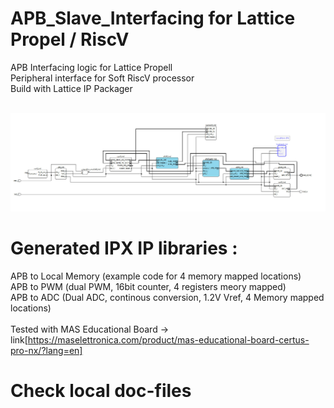 # APB_Slave_Interfacing for Lattice Propel / RiscV
 APB Interfacing logic for Lattice Propell<br>
 Peripheral interface for Soft RiscV processor<br>
 Build with Lattice IP Packager<br><br>

![logo](/images/Base_Circuit.jpg?raw=true)
<BR>

 # Generated IPX IP libraries :<br>
 APB to Local Memory (example code for 4 memory mapped locations)<br>
 APB to PWM (dual PWM, 16bit counter, 4 registers meory mapped)<br>
 APB to ADC (Dual ADC, continous conversion, 1.2V Vref, 4 Memory mapped locations) <br><br>
 Tested with MAS Educational Board -> link[https://maselettronica.com/product/mas-educational-board-certus-pro-nx/?lang=en]<BR>

 # Check local doc-files<br>
 
